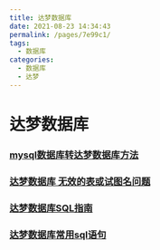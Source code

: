 ```yaml
---
title: 达梦数据库
date: 2021-08-23 14:34:43
permalink: /pages/7e99c1/
tags: 
  - 数据库
categories: 
  - 数据库
  - 达梦
---
```

# 达梦数据库



### [mysql数据库转达梦数据库方法](https://blog.csdn.net/boywcx/article/details/82657338)

### [达梦数据库 无效的表或试图名问题](https://blog.csdn.net/okhymok/article/details/103682829)

### [达梦数据库SQL指南](https://cread.jd.com/read/startRead.action?bookId=30352642&readType=1)

### [达梦数据库常用sql语句](https://blog.csdn.net/qq_42000661/article/details/108887134)
